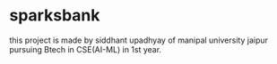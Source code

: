 # sparksbank

this project is made by siddhant upadhyay of manipal university jaipur pursuing Btech in CSE(AI-ML) in 1st year.
